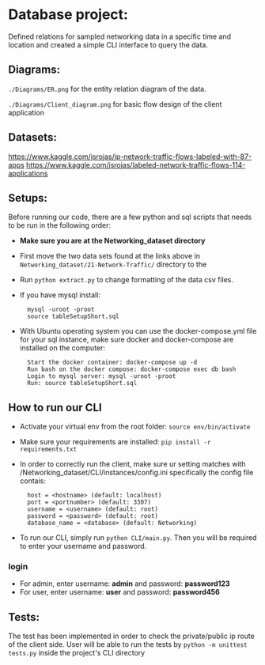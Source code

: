 # Database project:
Defined relations for sampled networking data in a specific time and location and created a simple CLI interface to query the data.

## Diagrams:

```./Diagrams/ER.png``` for the entity relation diagram of the data.

```./Diagrams/Client_diagram.png``` for basic flow design of the client application


## Datasets:
https://www.kaggle.com/jsrojas/ip-network-traffic-flows-labeled-with-87-apps
https://www.kaggle.com/jsrojas/labeled-network-traffic-flows-114-applications

## Setups:
Before running our code, there are a few python and sql scripts that needs to be run in the following order:

- **Make sure you are at the Networking_dataset directory** 
- First move the two data sets found at the links above in `Networking_dataset/21-Network-Traffic/` directory to the 
- Run `python extract.py` to change formatting of the data csv files.

- If you have mysql install:

        mysql -uroot -proot
        source tableSetupShort.sql

- With Ubuntu operating system you can use the docker-compose.yml file for your sql instance, make sure docker and docker-compose are installed on the computer: 
        
        Start the docker container: docker-compose up -d
        Run bash on the docker compose: docker-compose exec db bash
        Login to mysql server: mysql -uroot -proot
        Run: source tableSetupShort.sql

## How to run our CLI
- Activate your virtual env from the root folder: ```source env/bin/activate```
- Make sure your requirements are installed: ```pip install -r requirements.txt```
- In order to correctly run the client, make sure ur setting matches with /Networking_dataset/CLI/instances/config.ini specifically the config file contais: 

        host = <hostname> (default: localhost)
        port = <portnumber> (default: 3307)
        username = <username> (default: root)
        password = <password> (default: root)
        database_name = <database> (default: Networking)

- To run our CLI, simply run `python CLI/main.py`. Then you will be required to enter your username and password.

### login
- For admin, enter username: **admin** and password: **password123**
- For user, enter username: **user** and password: **password456**

## Tests:
The test has been implemented in order to check the private/public ip route of the client side.
User will be able to run the tests by 
``` python -m unittest tests.py ```
inside the project's CLI directory
